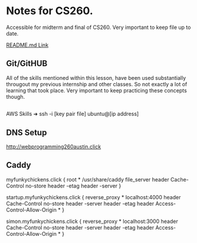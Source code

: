 # Notes for CS260.

Accessible for midterm and final of CS260. Very important to keep file up to date.

[README.md Link](/README.md)

## Git/GitHUB

All of the skills mentioned within this lesson, have been used substantially througout my previous internship and other classes. So not exactly a lot of learning that took place. Very important to keep practicing these concepts though.

##
AWS Skills
➜  ssh -i [key pair file] ubuntu@[ip address]

## DNS Setup
http://webprogramming260austin.click

## Caddy
myfunkychickens.click {
   root * /usr/share/caddy
   file_server
   header Cache-Control no-store
   header -etag
   header -server
   }


startup.myfunkychickens.click {
   reverse_proxy * localhost:4000
   header Cache-Control no-store
   header -server
   header -etag
   header Access-Control-Allow-Origin *
}

simon.myfunkychickens.click {
   reverse_proxy * localhost:3000
   header Cache-Control no-store
   header -server
   header -etag
   header Access-Control-Allow-Origin *
}
